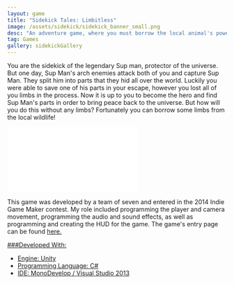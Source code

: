 ```yaml
---
layout: game
title: "Sidekick Tales: Limbitless"
image: /assets/sidekick/sidekick_banner_small.png
desc: "An adventure game, where you must borrow the local animal's powers in order to rescue Supman."
tag: Games
gallery: sidekickGallery
---
```

You are the sidekick of the legendary Sup man, protector of the universe. But one day, Sup Man's arch enemies attack both of you and capture Sup Man. They split him into parts that they hid all over the world. Luckily you were able to save one of his parts in your escape, however you lost all of you limbs in the process. Now it is up to you to become the hero and find Sup Man's parts in order to bring peace back to the universe. But how will you do this without any limbs? Fortunately you can borrow some limbs from the local wildlife!

<div class="video">
	<iframe src="//www.youtube.com/embed/aiNcoj9zleA" frameborder="0" allowfullscreen="1"></iframe>
</div>
	
This game was developed by a team of seven and entered in the 2014 Indie Game Maker contest. My role included programming the player and camera movement, programming the audio and sound effects, as well as programming and creating the HUD for the game. The game's entry page can be found <a href="http://contest.rpgmakerweb.com/game/view/id/434#.VQ8n-vnF-3g">here.

###Developed With:
* Engine: Unity
* Programming Language: C#
* IDE: MonoDevelop / Visual Studio 2013